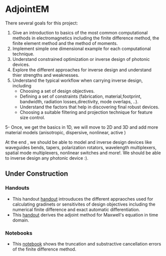 # AdjointEM
There  several goals for this project:
1. Give an introduction to basics of the most common computational methods 
in electromagnetics including the finite difference method, the finite element method and the method of moments.
2. Implement simple one dimensional example for each computational technique.
3. Understand constrained optimization  or inverse design of photonic devices.  
4. Explore the different approaches for inverse design and understand thier strengths and weaknesses. 
5. Understand the typical workflow when carrying inverse design, including
    - Choosing a set of design objectives.
    - Defining a set of  constraints (fabrication, material,footprint, bandwidth, radiation losses,directivity, mode overlaps,  ..).
    - Understand the factors that help in discovering final robust  devices.
    - Choosing a suitable  filtering and projection technique for feature size control.

5- Once, we get the basics in 1D, we will move to 2D and 3D and add more material models (anisotropic, dispersive, nonlinear, active ) 

At the end , we should be able to model and inverse design devices like waveguides bends, tapers, polarization rotators, wavelength multiplexers, spatial mode multiplexers,  nonlinear switches and  more!. We should be able to inverse design any photonic device :). 
## Under Construction 
### Handouts 
- This handout [handout](https://github.com/MKAbdElrahman/AdjointEM/blob/master/handouts/Approximate%20Finite%20Difference%20and%20%20Exact%20Automatic%20Deravtives/fd_auto_diff.pdf) introuduces the different appraoches used for calculating gradinets  or sensitivites of design objectives including the numerical finite difference and exact automatic differentiation.
- This [handout](https://github.com/MKAbdElrahman/AdjointEM/blob/master/handouts/AdjointEM%20Methods/Adjoint_EM.pdf) derives the adjoint method for  Maxwell's equation in time domain. 
### Notebooks
- This [notebook](https://github.com/MKAbdElrahman/AdjointEM/blob/master/handouts/Approximate%20Finite%20Difference%20and%20%20Exact%20Automatic%20Deravtives/notebooks/Finite_Difference_Errors.ipynb) shows the truncation and substractive cancellation errors of the finite difference method. 

